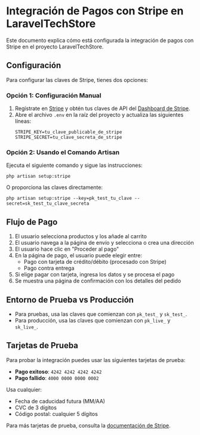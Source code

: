 # Integración de Pagos con Stripe en LaravelTechStore

Este documento explica cómo está configurada la integración de pagos con Stripe en el proyecto LaravelTechStore.

## Configuración

Para configurar las claves de Stripe, tienes dos opciones:

### Opción 1: Configuración Manual

1. Regístrate en [Stripe](https://stripe.com) y obtén tus claves de API del [Dashboard de Stripe](https://dashboard.stripe.com/test/apikeys).
2. Abre el archivo `.env` en la raíz del proyecto y actualiza las siguientes líneas:
   ```
   STRIPE_KEY=tu_clave_publicable_de_stripe
   STRIPE_SECRET=tu_clave_secreta_de_stripe
   ```

### Opción 2: Usando el Comando Artisan

Ejecuta el siguiente comando y sigue las instrucciones:
```
php artisan setup:stripe
```

O proporciona las claves directamente:
```
php artisan setup:stripe --key=pk_test_tu_clave --secret=sk_test_tu_clave_secreta
```

## Flujo de Pago

1. El usuario selecciona productos y los añade al carrito
2. El usuario navega a la página de envío y selecciona o crea una dirección
3. El usuario hace clic en "Proceder al pago"
4. En la página de pago, el usuario puede elegir entre:
   - Pago con tarjeta de crédito/débito (procesado con Stripe)
   - Pago contra entrega
5. Si elige pagar con tarjeta, ingresa los datos y se procesa el pago
6. Se muestra una página de confirmación con los detalles del pedido

## Entorno de Prueba vs Producción

- Para pruebas, usa las claves que comienzan con `pk_test_` y `sk_test_`.
- Para producción, usa las claves que comienzan con `pk_live_` y `sk_live_`.

## Tarjetas de Prueba

Para probar la integración puedes usar las siguientes tarjetas de prueba:

- **Pago exitoso**: `4242 4242 4242 4242`
- **Pago fallido**: `4000 0000 0000 0002`

Usa cualquier:
- Fecha de caducidad futura (MM/AA)
- CVC de 3 dígitos
- Código postal: cualquier 5 dígitos

Para más tarjetas de prueba, consulta la [documentación de Stripe](https://stripe.com/docs/testing).
